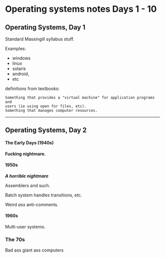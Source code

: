 # Operating systems notes Days 1 - 10

## Operating Systems, Day 1

Standard Massingill syllabus stuff.

Examples:
* windows
* linux
* solaris
* android,
* etc

definitions from textbooks:

    Something that provides a "virtual machine" for application programs and
    users (ie using open for files, etc).
    Something that manages computer resources.

_______

## Operating Systems, Day 2

#### The Early Days (1940s)

**Fucking nightmare.**

#### 1950s

***A horrible nightmare***

Assemblers and such.

Batch system handles transitions, etc.

Weird *ass* anti-comments.

#### 1960s

Multi-user systems.

### The 70s

Bad ass giant ass computers
